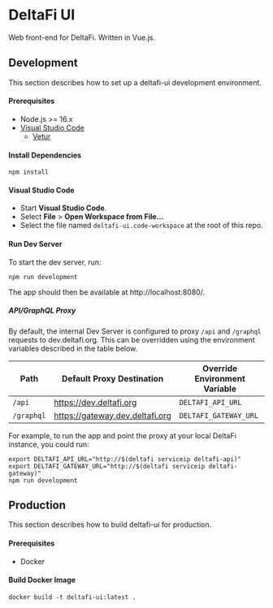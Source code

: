 # DeltaFi UI

Web front-end for DeltaFi. Written in Vue.js.

## Development

This section describes how to set up a deltafi-ui development environment.

#### Prerequisites

- Node.js >= 16.x
- [Visual Studio Code](https://code.visualstudio.com/)
  - [Vetur](https://marketplace.visualstudio.com/items?itemName=octref.vetur)

#### Install Dependencies

    npm install

#### Visual Studio Code

- Start __Visual Studio Code__.
- Select __File__ > __Open Workspace from File...__
- Select the file named `deltafi-ui.code-workspace` at the root of this repo.

#### Run Dev Server

To start the dev server, run:

    npm run development

The app should then be available at http://localhost:8080/.

##### API/GraphQL Proxy

By default, the internal Dev Server is configured to proxy `/api` and `/graphql` requests to dev.deltafi.org. This can be overridden using the environment variables described in the table below.

| Path       | Default Proxy Destination       | Override Environment Variable |
| ---------- | ------------------------------- | ----------------------------- |
| `/api`     | https://dev.deltafi.org         | `DELTAFI_API_URL`             |
| `/graphql` | https://gateway.dev.deltafi.org | `DELTAFI_GATEWAY_URL`         |

For example, to run the app and point the proxy at your local DeltaFi instance, you could run:

    export DELTAFI_API_URL="http://$(deltafi serviceip deltafi-api)"
    export DELTAFI_GATEWAY_URL="http://$(deltafi serviceip deltafi-gateway)"
    npm run development

## Production

This section describes how to build deltafi-ui for production.

#### Prerequisites

- Docker

#### Build Docker Image

    docker build -t deltafi-ui:latest .
